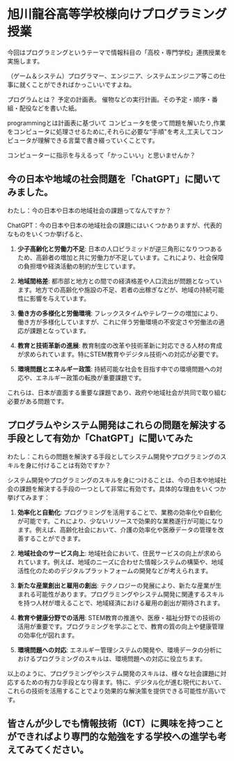# 旭川龍谷高等学校様向けプログラミング授業

今回はプログラミングというテーマで情報科目の「高校・専門学校」連携授業を実施します。

（ゲーム＆システム）プログラマー、エンジニア、システムエンジニア等この仕事に就くことができればかっこいいですよね。

プログラムとは？
予定の計画表。
催物などの実行計画。その予定・順序・番組・配役などを書いた紙。

programmingとは計画表に基づいて
コンピュータを使って問題を解いたり,作業をコンピュータに処理させるために,それらに必要な“手順"を考え,工夫してコンピュータが理解できる言葉で書き綴っていくことです。

コンピューターに指示を与えるって「かっこいい」と思いませんか？

## 今の日本や地域の社会問題を「ChatGPT」に聞いてみました。

わたし：今の日本や日本の地域社会の課題ってなんですか？

ChatGPT：今の日本や日本の地域社会の課題にはいくつかありますが、代表的なものをいくつか挙げると、

1. **少子高齢化と労働力不足**: 日本の人口ピラミッドが逆三角形になりつつあるため、高齢者の増加と共に労働力が不足しています。これにより、社会保障の負担増や経済活動の制約が生じています。

2. **地域間格差**: 都市部と地方との間での経済格差や人口流出が問題となっています。地方での高齢化や施設の不足、若者の出稼ぎなどが、地域の持続可能性に影響を与えています。

3. **働き方の多様化と労働環境**: フレックスタイムやテレワークの増加により、働き方が多様化していますが、これに伴う労働環境の不安定さや労働法の適応が課題となっています。

4. **教育と技術革新の進展**: 教育制度の改革や技術革新に対応できる人材の育成が求められています。特にSTEM教育やデジタル技術への対応が必要です。

5. **環境問題とエネルギー政策**: 持続可能な社会を目指す中での環境問題への対応や、エネルギー政策の転換が重要課題です。

これらは、日本が直面する重要な課題であり、政府や地域社会が共同で取り組む必要がある問題です。

## プログラムやシステム開発はこれらの問題を解決する手段として有効か「ChatGPT」に聞いてみた

わたし：これらの問題を解決する手段としてシステム開発やプログラミングのスキルを身に付けることは有効ですか？

システム開発やプログラミングのスキルを身につけることは、今の日本や地域社会の課題を解決する手段の一つとして非常に有効です。具体的な理由をいくつか挙げてみます：

1. **効率化と自動化**: プログラミングを活用することで、業務の効率化や自動化が可能です。これにより、少ないリソースで効果的な業務遂行が可能になります。例えば、高齢化社会において、介護の効率化や医療データの管理を改善することができます。

2. **地域社会のサービス向上**: 地域社会において、住民サービスの向上が求められています。例えば、地域のニーズに合わせた情報システムの構築や、地域活性化のためのデジタルプラットフォームの開発などが考えられます。

3. **新たな産業創出と雇用の創出**: テクノロジーの発展により、新たな産業が生まれる可能性があります。プログラミングやシステム開発に関連するスキルを持つ人材が増えることで、地域経済における雇用の創出が期待されます。

4. **教育や健康分野での活用**: STEM教育の推進や、医療・福祉分野での技術の活用が重要です。プログラミングを学ぶことで、教育の質の向上や健康管理の効率化が図れます。

5. **環境問題への対応**: エネルギー管理システムの開発や、環境データの分析におけるプログラミングのスキルは、環境問題への対応に役立ちます。

以上のように、プログラミングやシステム開発のスキルは、様々な社会課題に対応するための有力な手段となり得ます。特に、デジタル化が進む現代において、これらの技術を活用することでより効果的な解決策を提供できる可能性が高いです。

## 皆さんが少しでも情報技術（ICT）に興味を持つことができればより専門的な勉強をする学校への進学も考えてみてください。
